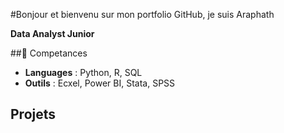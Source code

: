 #Bonjour et bienvenu sur mon portfolio GitHub, je suis Araphath 

**Data Analyst Junior**

##💪 Competances 
- **Languages** : Python, R, SQL
- **Outils** : Ecxel, Power BI, Stata, SPSS
## Projets

